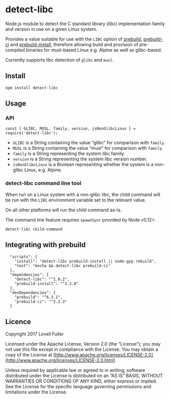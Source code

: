 detect-libc
===========

Node.js module to detect the C standard library (libc) implementation family and version in use on a given Linux system.

Provides a value suitable for use with the `LIBC` option of [prebuild](https://www.npmjs.com/package/prebuild), [prebuild-ci](https://www.npmjs.com/package/prebuild-ci) and [prebuild-install](https://www.npmjs.com/package/prebuild-install), therefore allowing build and provision of pre-compiled binaries for musl-based Linux e.g. Alpine as well as glibc-based.

Currently supports libc detection of `glibc` and `musl`.

Install
-------

    npm install detect-libc

Usage
-----

### API

    const { GLIBC, MUSL, family, version, isNonGlibcLinux } = require('detect-libc');

-   `GLIBC` is a String containing the value “glibc” for comparison with `family`.
-   `MUSL` is a String containing the value “musl” for comparison with `family`.
-   `family` is a String representing the system libc family.
-   `version` is a String representing the system libc version number.
-   `isNonGlibcLinux` is a Boolean representing whether the system is a non-glibc Linux, e.g. Alpine.

### detect-libc command line tool

When run on a Linux system with a non-glibc libc, the child command will be run with the `LIBC` environment variable set to the relevant value.

On all other platforms will run the child command as-is.

The command line feature requires `spawnSync` provided by Node v0.12+.

    detect-libc child-command

Integrating with prebuild
-------------------------

      "scripts": {
        "install": "detect-libc prebuild-install || node-gyp rebuild",
        "test": "mocha && detect-libc prebuild-ci"
      },
      "dependencies": {
        "detect-libc": "^1.0.2",
        "prebuild-install": "^2.2.0"
      },
      "devDependencies": {
        "prebuild": "^6.2.1",
        "prebuild-ci": "^2.2.3"
      }

Licence
-------

Copyright 2017 Lovell Fuller

Licensed under the Apache License, Version 2.0 (the “License”); you may not use this file except in compliance with the License. You may obtain a copy of the License at [http://www.apache.org/licenses/LICENSE-2.0](http://www.apache.org/licenses/LICENSE-2.0.html)

Unless required by applicable law or agreed to in writing, software distributed under the License is distributed on an “AS IS” BASIS, WITHOUT WARRANTIES OR CONDITIONS OF ANY KIND, either express or implied. See the License for the specific language governing permissions and limitations under the License.
